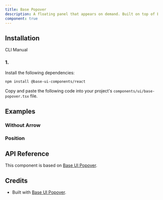 ```yaml
---
title: Base Popover
description: A floating panel that appears on demand. Built on top of Base UI Popover component with shadcn styling.
component: true
---
```


## Installation

CLI
Manual

### 1.

Install the following dependencies:

```bash
npm install @base-ui-components/react
```

Copy and paste the following code into your project's `components/ui/base-popover.tsx` file.

## Examples

### Without Arrow

### Position

## API Reference

This component is based on [Base UI Popover](https://base-ui.com/react/components/popover).

## Credits

- Built with [Base UI Popover](https://base-ui.com/react/components/popover).
